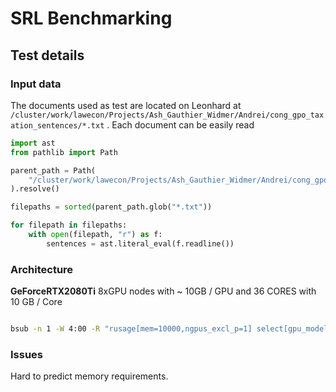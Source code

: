 # SRL Benchmarking

## Test details

### Input data

The documents used as test are located on Leonhard at `/cluster/work/lawecon/Projects/Ash_Gauthier_Widmer/Andrei/cong_gpo_taxation_sentences/*.txt` . Each document can be easily read

```python
import ast
from pathlib import Path

parent_path = Path(
    "/cluster/work/lawecon/Projects/Ash_Gauthier_Widmer/Andrei/cong_gpo_taxation_sentences/"
).resolve()

filepaths = sorted(parent_path.glob("*.txt"))

for filepath in filepaths:
    with open(filepath, "r") as f:
        sentences = ast.literal_eval(f.readline())
```

### Architecture

**GeForceRTX2080Ti** 8xGPU nodes with ~ 10GB / GPU and 36 CORES with 10 GB / Core

```bash

bsub -n 1 -W 4:00 -R "rusage[mem=10000,ngpus_excl_p=1] select[gpu_model0==GeForceRTX2080Ti]" -o out.txt -e err.txt 

```

### Issues

Hard to predict memory requirements.